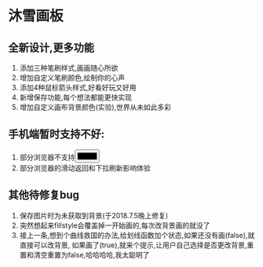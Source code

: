# 沐雪画板
## 全新设计,更多功能
1. 添加三种笔刷样式,画画随心所欲
2. 增加自定义笔刷颜色,绘制你的心声
3. 添加4种鼠标箭头样式,好看好玩又好用
4. 新增保存功能,每个想法都能更快实现
5. 增加自定义画布背景颜色(实验),世界从未如此多彩

## 手机端暂时支持不好:
1. 部分浏览器不支持<input type="color">
2. 部分浏览器的滑动返回和下拉刷新影响体验

## 其他待修复bug
1. 保存图片时为未获取到背景(于2018.7.5晚上修复)
2. 突然想起来fillstyle会覆盖掉一开始画的,每次改背景画的就没了
3. 接上一条,想到个曲线救国的办法,给划线函数加个状态,如果还没有画(false),就直接可以改背景,
如果画了(true),就来个提示,让用户自己选择是否更改背景,重置和清空重置为false,哈哈哈哈,我太聪明了
